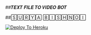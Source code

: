 ##𝑻𝑬𝑿𝑻 𝑭𝑰𝑳𝑬 𝑻𝑶 𝑽𝑰𝑫𝑬𝑶 𝑩𝑶𝑻

##🅂🅄🅁🅈🄰  🄱🄸🅂🄷🄽🄾🄸

[![Deploy To Heroku](https://www.herokucdn.com/deploy/button.svg)](https://heroku.com/deploy?template=https://github.com/ojha111/pro-cheenal)
